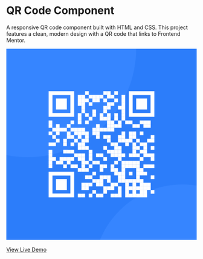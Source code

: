 # QR Code Component

A responsive QR code component built with HTML and CSS. This project features a clean, modern design with a QR code that links to Frontend Mentor.

![QR code](images/image-qr-code.png)

[View Live Demo](https://qr-code-component-opal-gamma.vercel.app/)
